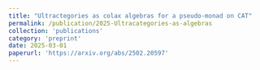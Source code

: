 ```yaml
---
title: "Ultractegories as colax algebras for a pseudo-monad on CAT"
permalink: /publication/2025-Ultracategories-as-algebras
collection: 'publications'
category: 'preprint'
date: 2025-03-01
paperurl: 'https://arxiv.org/abs/2502.20597'
---
```


